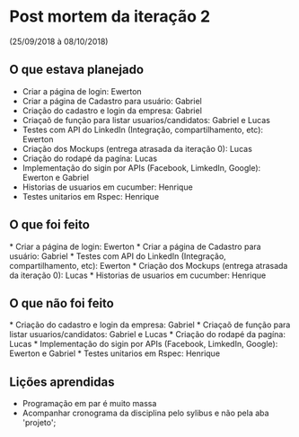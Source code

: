 <h1>Post mortem da iteração 2</h1> 

(25/09/2018 à 08/10/2018)  
  
<h2>O que estava planejado</h2>
   
* Criar a página de login: Ewerton
* Criar a página de Cadastro para usuário: Gabriel
* Criação do cadastro e login da empresa: Gabriel
* Criaçaõ de função para listar usuarios/candidatos: Gabriel e Lucas
* Testes com API do LinkedIn (Integração, compartilhamento, etc): Ewerton  
* Criação dos Mockups (entrega atrasada da iteração 0): Lucas
* Criação do rodapé da pagína: Lucas
* Implementação do sigin por APIs (Facebook, LimkedIn, Google): Ewerton e Gabriel
* Historias de usuarios em cucumber: Henrique 
* Testes unitarios em Rspec: Henrique

<h2>O que foi feito</h2>  
* Criar a página de login: Ewerton  
* Criar a página de Cadastro para usuário: Gabriel   
* Testes com API do LinkedIn (Integração, compartilhamento, etc): Ewerton   
* Criação dos Mockups (entrega atrasada da iteração 0): Lucas  
* Historias de usuarios em cucumber: Henrique   

<h2>O que não foi feito</h2>  
* Criação do cadastro e login da empresa: Gabriel  
* Criaçaõ de função para listar usuarios/candidatos: Gabriel e Lucas  
* Criação do rodapé da pagína: Lucas  
* Implementação do sigin por APIs (Facebook, LimkedIn, Google): Ewerton e Gabriel  
* Testes unitarios em Rspec: Henrique   

<h2>Lições aprendidas</h2> 

* Programação em par é muito massa  
* Acompanhar cronograma da disciplina pelo sylibus e não pela aba 'projeto';  
